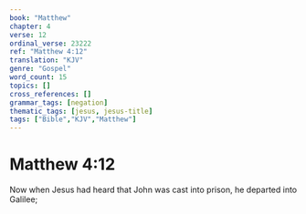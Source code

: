 ```yaml
---
book: "Matthew"
chapter: 4
verse: 12
ordinal_verse: 23222
ref: "Matthew 4:12"
translation: "KJV"
genre: "Gospel"
word_count: 15
topics: []
cross_references: []
grammar_tags: [negation]
thematic_tags: [jesus, jesus-title]
tags: ["Bible","KJV","Matthew"]
---
```


# Matthew 4:12

Now when Jesus had heard that John was cast into prison, he departed into Galilee;
